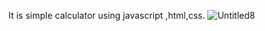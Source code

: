 It is simple calculator using javascript ,html,css.
![Untitled8](https://user-images.githubusercontent.com/54150646/143719770-91d6bcad-11d9-45eb-a88d-34ca63992d2a.jpg)
